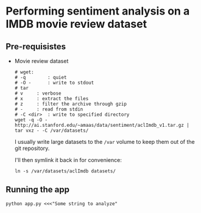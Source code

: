 # Performing sentiment analysis on a IMDB movie review dataset

## Pre-requisistes

* Movie review dataset

	```shell
	# wget:
	# -q	    : quiet
	# -O -	    : write to stdout
	# tar
	# v	    : verbose
	# x	    : extract the files
	# z	    : filter the archive through gzip
	# -	    : read from stdin
	# -C <dir>  : write to specified directory
	wget -q -O - http://ai.stanford.edu/~amaas/data/sentiment/aclImdb_v1.tar.gz | tar vxz - -C /var/datasets/
	```

	I usually write large datasets to the ```/var``` volume to keep them out of the git repository.
	
	I'll then symlink it back in for convenience:
	
	```shell
	ln -s /var/datasets/aclImdb datasets/
	```

## Running the app

```shell
python app.py <<<"Some string to analyze"

```

